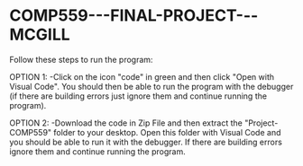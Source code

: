 ﻿# COMP559---FINAL-PROJECT---MCGILL
 
 Follow these steps to run the program:
 
OPTION 1: 
          -Click on the icon "code" in green and then click "Open with Visual Code". You should then be able to run the program with the debugger (if there are building errors just ignore them and continue running the program).
          
OPTION 2:
          -Download the code in Zip File and then extract the "Project-COMP559" folder to your desktop. Open this folder with Visual Code and you should be able to run it with the debugger. If there are building errors ignore them and continue running the program.
